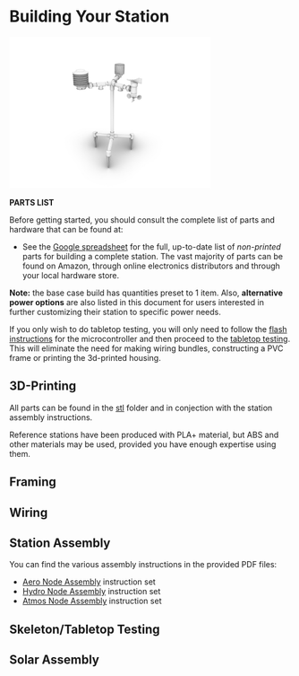 # Building Your Station
<img width="360" alt="atmos node"
src="https://github.com/ClimateChangeXplorers/ClimateChangeXplorers.github.io/raw/master/img/station-full.jpg"/>

**PARTS LIST**

Before getting started, you should consult the complete list of parts
and hardware that can be found at:

* See the
  [Google spreadsheet](https://drive.google.com/file/d/1Hnn0Ms2DzVQgRFmGBpLQ9W2NGEz2gopc/view?usp=sharing)
  for the full, up-to-date list of _non-printed_ parts for building a
  complete station. The vast majority of parts can be found on Amazon,
  through online electronics distributors and through your local
  hardware store.

**Note:** the base case build has quantities preset to 1 item. Also,
**alternative power options** are also listed in this document for users
interested in further customizing their station to specific power needs.

If you only wish to do tabletop testing, you will only need to follow
the [flash instructions](https://github.com/ClimateChangeXplorers/xplorer-manual/tree/master/flash) for the microcontroller and then proceed to
the [tabletop testing](#skeletontabletop-testing). This will eliminate
the need for making wiring bundles, constructing a PVC frame or printing
the 3d-printed housing.

## 3D-Printing

All parts can be found in the [stl](./stl) folder and in conjection 
with the station assembly instructions.

Reference stations have been produced with PLA+ material, but
ABS and other materials may be used, provided you have 
enough expertise using them.



## Framing


## Wiring


## Station Assembly

You can find the various assembly instructions in the provided PDF files:

* [Aero Node Assembly](./Aero_Node_Assembly.pdf) instruction set
* [Hydro Node Assembly](./Hydro_Node_Assembly.pdf) instruction set
* [Atmos Node Assembly](./Atmost_Node_Assembly) instruction set

## Skeleton/Tabletop Testing


## Solar Assembly
